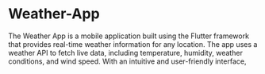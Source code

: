 # Weather-App
The Weather App is a mobile application built using the Flutter framework that provides real-time weather information for any location. The app uses a weather API to fetch live data, including temperature, humidity, weather conditions, and wind speed. With an intuitive and user-friendly interface, 
